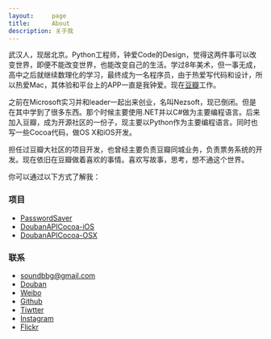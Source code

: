 ```yaml
---
layout:     page
title:      About
description: 关于我
---
```

武汉人，现居北京。Python工程师，钟爱Code的Design，觉得这两件事可以改变世界，即便不能改变世界，也能改变自己的生活。学过8年美术，但一事无成，高中之后就继续数理化的学习，最终成为一名程序员，由于热爱写代码和设计，所以热爱Mac，其体验和平台上的APP一直是我钟爱。现在[豆瓣](http://www.douban.com)工作。

之前在Microsoft实习并和leader一起出来创业，名叫Nezsoft，现已倒闭。但是在其中学到了很多东西。那个时候主要使用.NET并以C#做为主要编程语言。后来加入豆瓣，成为开源社区的一份子，现主要以Python作为主要编程语言。同时也写一些Cocoa代码，做OS X和iOS开发。

担任过豆瓣大社区的项目开发，也曾经主要负责豆瓣同城业务，负责票务系统的开发。现在依旧在豆瓣做着喜欢的事情。喜欢写故事，思考，想不通这个世界。

你可以通过以下方式了解我：

### 项目 ###

* [PasswordSaver](/release/password/)
* [DoubanAPICocoa-iOS](https://github.com/GuoJing/DoubanAPICocoa-iOS)
* [DoubanAPICocoa-OSX](https://github.com/GuoJing/DoubanAPICocoa-OSX)

### 联系 ###

* <soundbbg@gmail.com>
* [Douban](http://www.douban.com/people/JGuo/)
* [Weibo](http://weibo.com/soundbbg/)
* [Github](http://www.github.com/guojing)
* [Tiwtter](https://twitter.com/guojing)
* [Instagram](http://instagram.com/soundbbg)
* [Flickr](http://www.flickr.com/photos/soundbbg)
